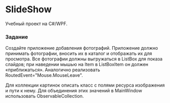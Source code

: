 # SlideShow
Учебный проект на C#/WPF.
### Задание
Создайте приложение добавления фотографий. Приложение должно принимать фотографии, вносить их в каталог и отображать их для просмотра. Все фотографии должны выгружаться в ListBox для показа слайдов; при наведении мышью на Item в ListBoxItem он должен «приближаться». Аналогично реализовать RoutedEvent="Mouse.MouseLeave".

Для коллекции картинок описать класс с полями ресурса изображения и пути к нему. Для объединения этих значений в MainWindow использовать ObservableCollection.
